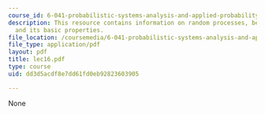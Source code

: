 ```yaml
---
course_id: 6-041-probabilistic-systems-analysis-and-applied-probability-spring-2006
description: This resource contains information on random processes, bernoulli process,
  and its basic properties.
file_location: /coursemedia/6-041-probabilistic-systems-analysis-and-applied-probability-spring-2006/dd3d5acdf8e7dd61fd0eb92823603905_lec16.pdf
file_type: application/pdf
layout: pdf
title: lec16.pdf
type: course
uid: dd3d5acdf8e7dd61fd0eb92823603905

---
```

None